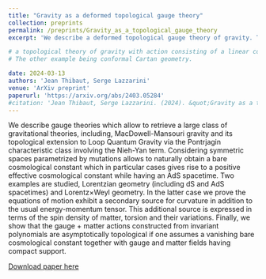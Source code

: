 ```yaml
---
title: "Gravity as a deformed topological gauge theory"
collection: preprints
permalink: /preprints/Gravity_as_a_topological_gauge_theory
excerpt: 'We describe a deformed topological gauge theory of gravity. The two examples studied are Lorentzian (including dS and AdS) and conformal geometry. We show the total gauge + matter action is perturbatively topological in the bare cosmological constant.'

# a topological theory of gravity with action consisting of a linear combination of the Euler and Pontrjagin numbers of the Manifold. Two examples are studied, the first being a Lorentzian Cartan geometry (dS and AdS spacetimes are particular cases).
# The other example being conformal Cartan geometry.

date: 2024-03-13
authors: 'Jean Thibaut, Serge Lazzarini'
venue: 'ArXiv preprint'
paperurl: 'https://arxiv.org/abs/2403.05284'
#citation: 'Jean Thibaut, Serge Lazzarini. (2024). &quot;Gravity as a topological gauge theory.&quot; <i>Preprint </i>. 1(1).'
---
```

<!-- We describe a topological theory of gravity by building an action from the Characteristic numbers of a manifold with Cartan geometry. 

Two geometries are studied : Lorentzian (includes dS and AdS) and Conformal.

For a Lorentzian geometry if one one only considers the Euler number we retrieve Mac-Dowell Mansouri gravity. Considering a linear combination of the Euler and Pontrjagin numbers as an action allows to retrieve the Holst term as well as a cosmological constant and Nieh-Yan, Pontrjagin, and Euler terms relative to spacetime curvature R and torsion T with only 4 free parameters corresponding to Newton's constant, the cosmological constant and the Barbero-Immirzi parameter as well as the coupling constant of the Nieh-Yan term.

The case of a Conformal geometry encapsulates the Lorentzian one since by specifying conditions on the Cartan connection we can retrieve the action obtained from Lorentzian geometry. -->

We describe gauge theories which allow to retrieve a large class of gravitational theories, including, MacDowell-Mansouri gravity and its topological extension to Loop Quantum Gravity via the Pontrjagin characteristic class involving the Nieh-Yan term. Considering symmetric spaces parametrized by mutations allows to naturally obtain a bare cosmological constant which in particular cases gives rise to a positive effective cosmological constant while having an AdS spacetime.
Two examples are studied, Lorentzian geometry (including dS and AdS spacetimes) and Lorentz×Weyl geometry. In the latter case we prove the equations of motion exhibit a secondary source for curvature in addition to the usual energy-momentum tensor. This additional source is expressed in terms of the spin density of matter, torsion and their variations.
Finally, we show that the gauge + matter actions constructed from invariant polynomials are asymptotically topological if one assumes a vanishing bare cosmological constant together with gauge and matter fields having compact support.

<!-- We describe gauge theories which allow to retrieve a large class of gravitational
theories, including, MacDowell-Mansouri gravity and its topological extension to
Loop Quantum Gravity via the Pontrjagin characteristic class involving the Nieh-
Yan term. Considering symmetric spaces parametrized by mutations allows to nat-
urally obtain a bare cosmological constant which in particular cases gives rise to a
positive effective cosmological constant while having an AdS spacetime.
Two examples are studied, Lorentzian geometry (including dS and AdS space-
times) and Lorentz×Weyl geometry. In the latter case we prove the equations of
motion exhibit a secondary source for curvature in addition to the usual energy-
momentum tensor. This additional source is expressed in terms of the spin density
of matter, torsion and their variations.
Finally, we show that the gauge + matter actions constructed from invariant
polynomials are asymptotically topological if one assumes a vanishing bare cosmo-
logical constant together with gauge and matter fields having compact support. -->

 [Download paper here](https://arxiv.org/pdf/2403.05284.pdf)

<!-- Recommended citation: Your Name, You. (2009). "Paper Title Number 1." <i>Journal 1</i>. 1(1). -->